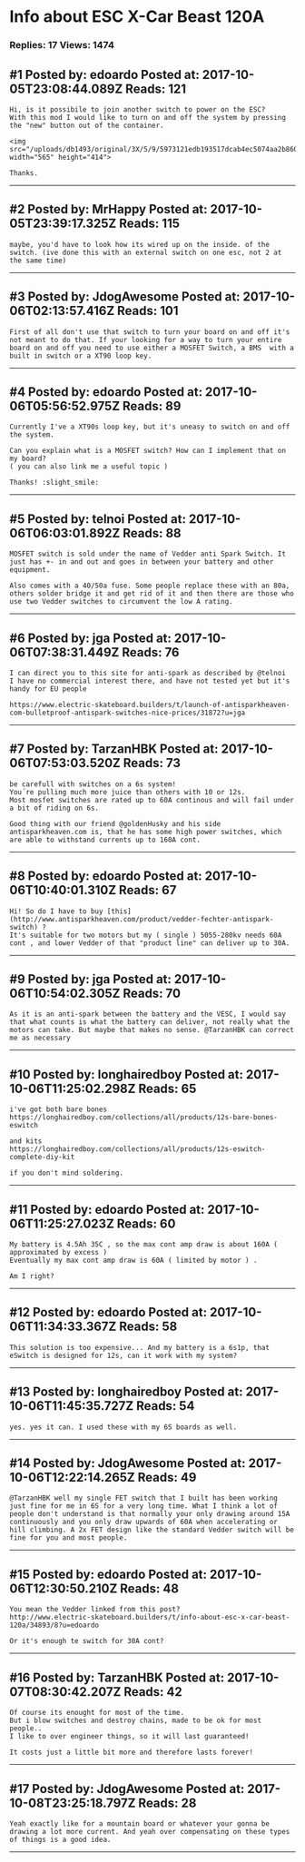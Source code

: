 # Info about ESC X-Car Beast 120A

### Replies: 17 Views: 1474

## \#1 Posted by: edoardo Posted at: 2017-10-05T23:08:44.089Z Reads: 121

```
Hi, is it possibile to join another switch to power on the ESC?
With this mod I would like to turn on and off the system by pressing the "new" button out of the container.

<img src="/uploads/db1493/original/3X/5/9/5973121edb193517dcab4ec5074aa2b8601a3be7.jpg" width="565" height="414">

Thanks.
```

---
## \#2 Posted by: MrHappy Posted at: 2017-10-05T23:39:17.325Z Reads: 115

```
maybe, you'd have to look how its wired up on the inside. of the switch. (ive done this with an external switch on one esc, not 2 at the same time)
```

---
## \#3 Posted by: JdogAwesome Posted at: 2017-10-06T02:13:57.416Z Reads: 101

```
First of all don't use that switch to turn your board on and off it's not meant to do that. If your looking for a way to turn your entire board on and off you need to use either a MOSFET Switch, a BMS  with a built in switch or a XT90 loop key.
```

---
## \#4 Posted by: edoardo Posted at: 2017-10-06T05:56:52.975Z Reads: 89

```
Currently I've a XT90s loop key, but it's uneasy to switch on and off the system. 

Can you explain what is a MOSFET switch? How can I implement that on my board? 
( you can also link me a useful topic )

Thanks! :slight_smile:
```

---
## \#5 Posted by: telnoi Posted at: 2017-10-06T06:03:01.892Z Reads: 88

```
MOSFET switch is sold under the name of Vedder anti Spark Switch. It just has +- in and out and goes in between your battery and other equipment.

Also comes with a 40/50a fuse. Some people replace these with an 80a, others solder bridge it and get rid of it and then there are those who use two Vedder switches to circumvent the low A rating.
```

---
## \#6 Posted by: jga Posted at: 2017-10-06T07:38:31.449Z Reads: 76

```
I can direct you to this site for anti-spark as described by @telnoi  I have no commercial interest there, and have not tested yet but it's handy for EU people

https://www.electric-skateboard.builders/t/launch-of-antisparkheaven-com-bulletproof-antispark-switches-nice-prices/31872?u=jga
```

---
## \#7 Posted by: TarzanHBK Posted at: 2017-10-06T07:53:03.520Z Reads: 73

```
be carefull with switches on a 6s system!
You´re pulling much more juice than others with 10 or 12s.
Most mosfet switches are rated up to 60A continous and will fail under a bit of riding on 6s.

Good thing with our friend @goldenHusky and his side antisparkheaven.com is, that he has some high power switches, which are able to withstand currents up to 160A cont.
```

---
## \#8 Posted by: edoardo Posted at: 2017-10-06T10:40:01.310Z Reads: 67

```
Hi! So do I have to buy [this](http://www.antisparkheaven.com/product/vedder-fechter-antispark-switch) ?
It's suitable for two motors but my ( single ) 5055-280kv needs 60A cont , and lower Vedder of that "product line" can deliver up to 30A.
```

---
## \#9 Posted by: jga Posted at: 2017-10-06T10:54:02.305Z Reads: 70

```
As it is an anti-spark between the battery and the VESC, I would say that what counts is what the battery can deliver, not really what the motors can take. But maybe that makes no sense. @TarzanHBK can correct me as necessary
```

---
## \#10 Posted by: longhairedboy Posted at: 2017-10-06T11:25:02.298Z Reads: 65

```
i've got both bare bones 
https://longhairedboy.com/collections/all/products/12s-bare-bones-eswitch

and kits
https://longhairedboy.com/collections/all/products/12s-eswitch-complete-diy-kit

if you don't mind soldering.
```

---
## \#11 Posted by: edoardo Posted at: 2017-10-06T11:25:27.023Z Reads: 60

```
My battery is 4.5Ah 35C , so the max cont amp draw is about 160A ( approximated by excess )
Eventually my max cont amp draw is 60A ( limited by motor ) .

Am I right?
```

---
## \#12 Posted by: edoardo Posted at: 2017-10-06T11:34:33.367Z Reads: 58

```
This solution is too expensive... And my battery is a 6s1p, that eSwitch is designed for 12s, can it work with my system?
```

---
## \#13 Posted by: longhairedboy Posted at: 2017-10-06T11:45:35.727Z Reads: 54

```
yes. yes it can. I used these with my 6S boards as well.
```

---
## \#14 Posted by: JdogAwesome Posted at: 2017-10-06T12:22:14.265Z Reads: 49

```
@TarzanHBK well my single FET switch that I built has been working just fine for me in 6S for a very long time. What I think a lot of people don't understand is that normally your only drawing around 15A continuously and you only draw upwards of 60A when accelerating or hill climbing. A 2x FET design like the standard Vedder switch will be fine for you and most people.
```

---
## \#15 Posted by: edoardo Posted at: 2017-10-06T12:30:50.210Z Reads: 48

```
You mean the Vedder linked from this post?
http://www.electric-skateboard.builders/t/info-about-esc-x-car-beast-120a/34893/8?u=edoardo

Or it's enough te switch for 30A cont?
```

---
## \#16 Posted by: TarzanHBK Posted at: 2017-10-07T08:30:42.207Z Reads: 42

```
Of course its enought for most of the time.
But i blow switches and destroy chains, made to be ok for most people..
I like to over engineer things, so it will last guaranteed!

It costs just a little bit more and therefore lasts forever!
```

---
## \#17 Posted by: JdogAwesome Posted at: 2017-10-08T23:25:18.797Z Reads: 28

```
Yeah exactly like for a mountain board or whatever your gonna be drawing a lot more current. And yeah over compensating on these types of things is a good idea.
```

---
